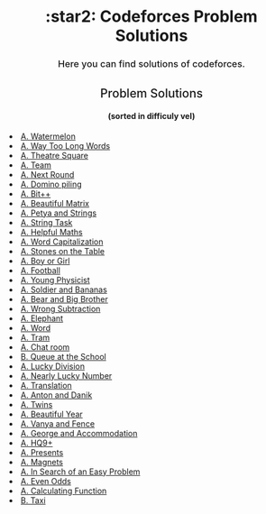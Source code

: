 <h1 align="center"> :star2: Codeforces Problem Solutions </h1>
<h3 align="center" style="font-weight:500;">Here you can find solutions of codeforces.</h3>

<h2 align="center" style="font-weight:500;">Problem Solutions <h4 align="center">(sorted in difficuly vel)</h4></h2>
<li><a href="https://codeforces.com/contest/4/submission/115842242">A. Watermelon </a></li>
<li><a href="https://codeforces.com/contest/71/submission/115500599">A. Way Too Long Words </a></li>
<li><a href="https://codeforces.com/contest/1/submission/122630014">A. Theatre Square </a></li>
<li><a href="https://codeforces.com/contest/231/submission/115686675">A. Team </a></li>
<li><a href="https://codeforces.com/contest/158/submission/115843098">A. Next Round </a></li>
<li><a href="https://codeforces.com/contest/50/submission/116319915">A. Domino piling </a></li>
<li><a href="https://codeforces.com/contest/282/submission/115907992">A. Bit++ </a></li>
<li><a href="https://codeforces.com/contest/263/submission/121174070">A. Beautiful Matrix </a></li>
<li><a href="https://codeforces.com/contest/112/submission/115909090">A. Petya and Strings </a></li>
<li><a href="https://codeforces.com/contest/118/submission/115907240">A. String Task </a></li>
<li><a href="https://codeforces.com/contest/339/submission/115912593">A. Helpful Maths </a></li>
<li><a href="https://codeforces.com/contest/281/submission/118787179">A. Word Capitalization </a></li>
<li><a href="https://codeforces.com/contest/266/submission/115914248">A. Stones on the Table </a></li>
<li><a href="https://codeforces.com/contest/236/submission/115961335">A. Boy or Girl </a></li>
<li><a href="https://codeforces.com/contest/96/submission/116003832">A. Football </a></li>
<li><a href="https://codeforces.com/contest/69/submission/116002791">A. Young Physicist </a></li>
<li><a href="https://codeforces.com/contest/546/submission/116006570">A. Soldier and Bananas </a></li>
<li><a href="https://codeforces.com/contest/791/submission/116010348">A. Bear and Big Brother </a></li>
<li><a href="https://codeforces.com/contest/977/submission/116010856">A. Wrong Subtraction </a></li>
<li><a href="https://codeforces.com/contest/617/submission/116017568">A. Elephant </a></li>
<li><a href="https://codeforces.com/contest/59/submission/116072748">A. Word </a></li>
<li><a href="https://codeforces.com/contest/116/submission/116019415">A. Tram </a></li>
<li><a href="https://codeforces.com/contest/58/submission/117163539">A. Chat room </a></li>
<li><a href="https://codeforces.com/contest/266/submission/123078043">B. Queue at the School </a></li>
<li><a href="https://codeforces.com/contest/122/submission/116075447">A. Lucky Division </a></li>
<li><a href="https://codeforces.com/contest/110/submission/116128696">A. Nearly Lucky Number </a></li>
<li><a href="https://codeforces.com/contest/41/submission/116452227">A. Translation </a></li>
<li><a href="https://codeforces.com/contest/734/submission/116473351">A. Anton and Danik </a></li>
<li><a href="https://codeforces.com/contest/160/submission/117421513">A. Twins </a></li>
<li><a href="https://codeforces.com/contest/271/submission/116931751">A. Beautiful Year </a></li>
<li><a href="https://codeforces.com/contest/677/submission/116537006">A. Vanya and Fence </a></li>
<li><a href="https://codeforces.com/contest/467/submission/116538342">A. George and Accommodation </a></li>
<li><a href="https://codeforces.com/contest/133/submission/116537524">A. HQ9+ </a></li>
<li><a href="https://codeforces.com/contest/136/submission/116543449">A. Presents </a></li>
<li><a href="https://codeforces.com/contest/344/submission/118076373">A. Magnets </a></li>
<li><a href="https://codeforces.com/contest/1030/submission/116592039">A. In Search of an Easy Problem </a></li>
<li><a href="https://codeforces.com/contest/318/submission/116588481">A. Even Odds </a></li>
<li><a href="https://codeforces.com/contest/486/submission/117115952">A. Calculating Function </a></li>
<li><a href="https://codeforces.com/contest/158/submission/118252546">B. Taxi </li>
